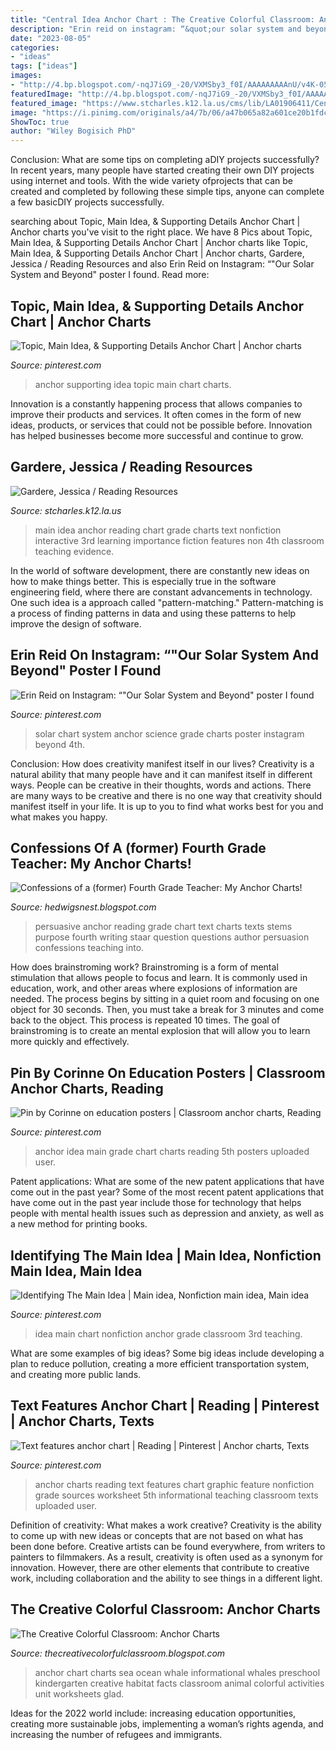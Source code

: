```yaml
---
title: "Central Idea Anchor Chart : The Creative Colorful Classroom: Anchor Charts"
description: "Erin reid on instagram: “&quot;our solar system and beyond&quot; poster i found"
date: "2023-08-05"
categories:
- "ideas"
tags: ["ideas"]
images:
- "http://4.bp.blogspot.com/-nqJ7iG9_-20/VXMSby3_f0I/AAAAAAAAAnU/v4K-057M53E/s1600/Slide1.png"
featuredImage: "http://4.bp.blogspot.com/-nqJ7iG9_-20/VXMSby3_f0I/AAAAAAAAAnU/v4K-057M53E/s1600/Slide1.png"
featured_image: "https://www.stcharles.k12.la.us/cms/lib/LA01906411/Centricity/Domain/1255/mainidea.png"
image: "https://i.pinimg.com/originals/a4/7b/06/a47b065a82a601ce20b1fdcaf35b6b1c.jpg"
ShowToc: true
author: "Wiley Bogisich PhD"
---
```



Conclusion: What are some tips on completing aDIY projects successfully?
In recent years, many people have started creating their own DIY projects using internet and tools. With the wide variety ofprojects that can be created and completed by following these simple tips, anyone can complete a few basicDIY projects successfully.

	

		
searching about Topic, Main Idea, &amp; Supporting Details Anchor Chart | Anchor charts you've visit to the right place. We have 8 Pics about Topic, Main Idea, &amp; Supporting Details Anchor Chart | Anchor charts like Topic, Main Idea, &amp; Supporting Details Anchor Chart | Anchor charts, Gardere, Jessica / Reading Resources and also Erin Reid on Instagram: “&quot;Our Solar System and Beyond&quot; poster I found. Read more:
		
    
## Topic, Main Idea, &amp; Supporting Details Anchor Chart | Anchor Charts

<img loading=lazy src="https://i.pinimg.com/736x/54/b7/c7/54b7c783c8afe621ecdce14d1a208241.jpg" onerror="this.onerror=null;this.src='https://tse1.mm.bing.net/th?id=OIP.cTgxYW4qWOlnN16KUypNZwHaO0&amp;pid=15.1';" alt="Topic, Main Idea, &amp; Supporting Details Anchor Chart | Anchor charts">

_Source: pinterest.com_

>anchor supporting idea topic main chart charts. 

	

Innovation is a constantly happening process that allows companies to improve their products and services. It often comes in the form of new ideas, products, or services that could not be possible before. Innovation has helped businesses become more successful and continue to grow.

    
## Gardere, Jessica / Reading Resources

<img loading=lazy src="https://www.stcharles.k12.la.us/cms/lib/LA01906411/Centricity/Domain/1255/mainidea.png" onerror="this.onerror=null;this.src='https://tse2.mm.bing.net/th?id=OIP.TihSGWnQkLNPXhSrnXOQQgHaGH&amp;pid=15.1';" alt="Gardere, Jessica / Reading Resources">

_Source: stcharles.k12.la.us_

>main idea anchor reading chart grade charts text nonfiction interactive 3rd learning importance fiction features non 4th classroom teaching evidence. 

	

In the world of software development, there are constantly new ideas on how to make things better. This is especially true in the software engineering field, where there are constant advancements in technology. One such idea is a approach called "pattern-matching." Pattern-matching is a process of finding patterns in data and using these patterns to help improve the design of software.

    
## Erin Reid On Instagram: “&quot;Our Solar System And Beyond&quot; Poster I Found

<img loading=lazy src="https://i.pinimg.com/736x/b5/e2/78/b5e278f52f42978cee8ec136fae0bb38--anchor-chart-science-ideas.jpg" onerror="this.onerror=null;this.src='https://tse1.mm.bing.net/th?id=OIP.6K5dKKFsyctYMcIlP0bWoQHaHa&amp;pid=15.1';" alt="Erin Reid on Instagram: “&quot;Our Solar System and Beyond&quot; poster I found">

_Source: pinterest.com_

>solar chart system anchor science grade charts poster instagram beyond 4th. 

	

Conclusion: How does creativity manifest itself in our lives?
Creativity is a natural ability that many people have and it can manifest itself in different ways. People can be creative in their thoughts, words and actions. There are many ways to be creative and there is no one way that creativity should manifest itself in your life. It is up to you to find what works best for you and what makes you happy.

    
## Confessions Of A (former) Fourth Grade Teacher: My Anchor Charts!

<img loading=lazy src="http://2.bp.blogspot.com/-XF_BWbnE9_M/T35BSm4lq8I/AAAAAAAAAVM/HTKYQ0x7upo/s1600/persuasive+texts+001.JPG" onerror="this.onerror=null;this.src='https://tse3.mm.bing.net/th?id=OIP.La_MMrkt6HJZkVPjXViyAQHaJ6&amp;pid=15.1';" alt="Confessions of a (former) Fourth Grade Teacher: My Anchor Charts!">

_Source: hedwigsnest.blogspot.com_

>persuasive anchor reading grade chart text charts texts stems purpose fourth writing staar question questions author persuasion confessions teaching into. 

	

How does brainstroming work?
Brainstroming is a form of mental stimulation that allows people to focus and learn. It is commonly used in education, work, and other areas where explosions of information are needed. The process begins by sitting in a quiet room and focusing on one object for 30 seconds. Then, you must take a break for 3 minutes and come back to the object. This process is repeated 10 times. The goal of brainstroming is to create an mental explosion that will allow you to learn more quickly and effectively.

    
## Pin By Corinne On Education Posters | Classroom Anchor Charts, Reading

<img loading=lazy src="https://i.pinimg.com/736x/54/b2/b2/54b2b2f866f22de5a0875534f2162508--reading-response-reading-skills.jpg" onerror="this.onerror=null;this.src='https://tse4.mm.bing.net/th?id=OIP.HJhOZlILAX9SBs3ALm2sWgHaJ3&amp;pid=15.1';" alt="Pin by Corinne on education posters | Classroom anchor charts, Reading">

_Source: pinterest.com_

>anchor idea main grade chart charts reading 5th posters uploaded user. 

	

Patent applications: What are some of the new patent applications that have come out in the past year?
Some of the most recent patent applications that have come out in the past year include those for technology that helps people with mental health issues such as depression and anxiety, as well as a new method for printing books.

    
## Identifying The Main Idea | Main Idea, Nonfiction Main Idea, Main Idea

<img loading=lazy src="https://i.pinimg.com/originals/a4/7b/06/a47b065a82a601ce20b1fdcaf35b6b1c.jpg" onerror="this.onerror=null;this.src='https://tse2.mm.bing.net/th?id=OIP.4Gv33HXbs1A5ME9mNyPXHQHaJ4&amp;pid=15.1';" alt="Identifying The Main Idea | Main idea, Nonfiction main idea, Main idea">

_Source: pinterest.com_

>idea main chart nonfiction anchor grade classroom 3rd teaching. 

	

What are some examples of big ideas?
Some big ideas include developing a plan to reduce pollution, creating a more efficient transportation system, and creating more public lands.

    
## Text Features Anchor Chart | Reading | Pinterest | Anchor Charts, Texts

<img loading=lazy src="https://s-media-cache-ak0.pinimg.com/736x/a1/91/55/a19155290c226fdbde9fcc3a91692796.jpg" onerror="this.onerror=null;this.src='https://tse3.mm.bing.net/th?id=OIP.bTswmrfLOJ9EW08AQUYp9gHaJ3&amp;pid=15.1';" alt="Text features anchor chart | Reading | Pinterest | Anchor charts, Texts">

_Source: pinterest.com_

>anchor charts reading text features chart graphic feature nonfiction grade sources worksheet 5th informational teaching classroom texts uploaded user. 

	

Definition of creativity: What makes a work creative?
Creativity is the ability to come up with new ideas or concepts that are not based on what has been done before. Creative artists can be found everywhere, from writers to painters to filmmakers. As a result, creativity is often used as a synonym for innovation. However, there are other elements that contribute to creative work, including collaboration and the ability to see things in a different light.

    
## The Creative Colorful Classroom: Anchor Charts

<img loading=lazy src="http://4.bp.blogspot.com/-nqJ7iG9_-20/VXMSby3_f0I/AAAAAAAAAnU/v4K-057M53E/s1600/Slide1.png" onerror="this.onerror=null;this.src='https://tse3.mm.bing.net/th?id=OIP.coc_WFi7VBiSP7KTELe5YAHaFj&amp;pid=15.1';" alt="The Creative Colorful Classroom: Anchor Charts">

_Source: thecreativecolorfulclassroom.blogspot.com_

>anchor chart charts sea ocean whale informational whales preschool kindergarten creative habitat facts classroom animal colorful activities unit worksheets glad. 

	

Ideas for the 2022 world include: increasing education opportunities, creating more sustainable jobs, implementing a woman’s rights agenda, and increasing the number of refugees and immigrants.

